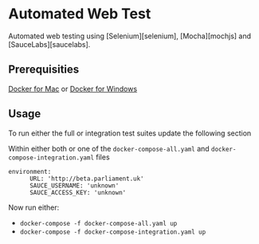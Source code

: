 # Automated Web Test

Automated web testing using [Selenium][selenium], [Mocha][mochjs] and [SauceLabs][saucelabs].

## Prerequisities

[Docker for Mac](https://download.docker.com/mac/stable/Docker.dmg) or [Docker for Windows](https://download.docker.com/win/stable/InstallDocker.msi)

## Usage

To run either the full or integration test suites update the following section

Within either both or one of the `docker-compose-all.yaml` and `docker-compose-integration.yaml` files

```
environment:
      URL: 'http://beta.parliament.uk'
      SAUCE_USERNAME: 'unknown'
      SAUCE_ACCESS_KEY: 'unknown'
```

Now run either:

- `docker-compose -f docker-compose-all.yaml up`
- `docker-compose -f docker-compose-integration.yaml up`